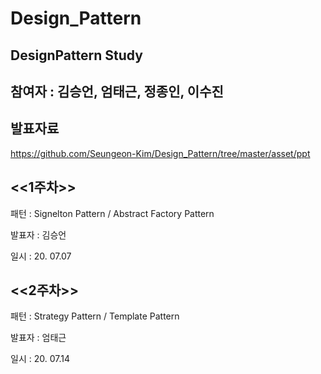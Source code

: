 # Design_Pattern
## DesignPattern Study

## 참여자 : 김승언, 엄태근, 정종인, 이수진


## 발표자료 

https://github.com/Seungeon-Kim/Design_Pattern/tree/master/asset/ppt


## <<1주차>>


패턴 : Signelton Pattern / Abstract Factory Pattern

발표자 : 김승언

일시 : 20. 07.07


## <<2주차>>


패턴 : Strategy Pattern / Template Pattern

발표자 : 엄태근

일시 : 20. 07.14





